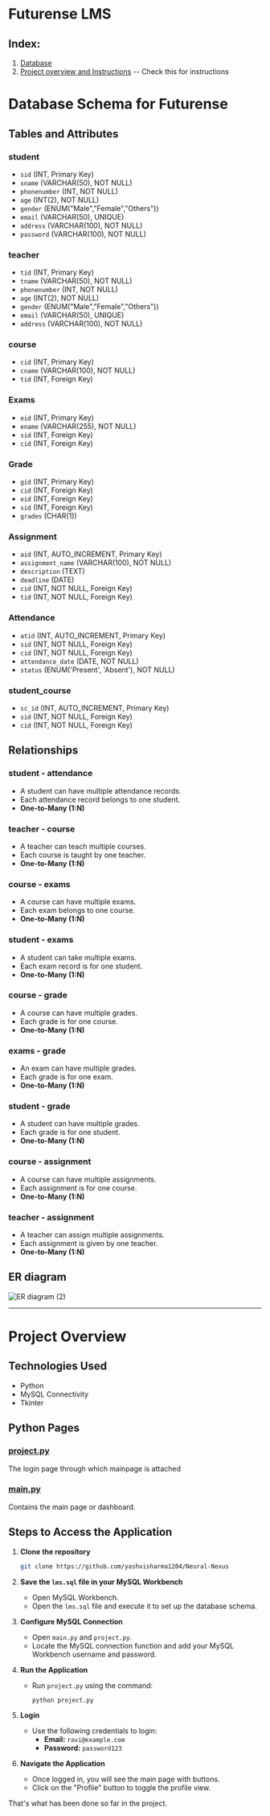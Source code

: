 # Futurense LMS
## Index:
1. [Database](#Database-Schema-for-Futurense)
2. [Project overview and Instructions](#Project-Overview) -- Check this for instructions 

# Database Schema for Futurense
## Tables and Attributes

### student
- `sid` (INT, Primary Key)
- `sname` (VARCHAR(50), NOT NULL)
- `phonenumber` (INT, NOT NULL)
- `age` (INT(2), NOT NULL)
- `gender` (ENUM("Male","Female","Others"))
- `email` (VARCHAR(50), UNIQUE)
- `address` (VARCHAR(100), NOT NULL)
- `password` (VARCHAR(100), NOT NULL)

### teacher
- `tid` (INT, Primary Key)
- `tname` (VARCHAR(50), NOT NULL)
- `phonenumber` (INT, NOT NULL)
- `age` (INT(2), NOT NULL)
- `gender` (ENUM("Male","Female","Others"))
- `email` (VARCHAR(50), UNIQUE)
- `address` (VARCHAR(100), NOT NULL)

### course
- `cid` (INT, Primary Key)
- `cname` (VARCHAR(100), NOT NULL)
- `tid` (INT, Foreign Key)

### Exams
- `eid` (INT, Primary Key)
- `ename` (VARCHAR(255), NOT NULL)
- `sid` (INT, Foreign Key)
- `cid` (INT, Foreign Key)

### Grade
- `gid` (INT, Primary Key)
- `cid` (INT, Foreign Key)
- `eid` (INT, Foreign Key)
- `sid` (INT, Foreign Key)
- `grades` (CHAR(1))

### Assignment
- `aid` (INT, AUTO_INCREMENT, Primary Key)
- `assignment_name` (VARCHAR(100), NOT NULL)
- `description` (TEXT)
- `deadline` (DATE)
- `cid` (INT, NOT NULL, Foreign Key)
- `tid` (INT, NOT NULL, Foreign Key)

### Attendance
- `atid` (INT, AUTO_INCREMENT, Primary Key)
- `sid` (INT, NOT NULL, Foreign Key)
- `cid` (INT, NOT NULL, Foreign Key)
- `attendance_date` (DATE, NOT NULL)
- `status` (ENUM('Present', 'Absent'), NOT NULL)

### student_course
- `sc_id` (INT, AUTO_INCREMENT, Primary Key)
- `sid` (INT, NOT NULL, Foreign Key)
- `cid` (INT, NOT NULL, Foreign Key)

## Relationships

### student - attendance
- A student can have multiple attendance records.
- Each attendance record belongs to one student.
- **One-to-Many (1:N)**

### teacher - course
- A teacher can teach multiple courses.
- Each course is taught by one teacher.
- **One-to-Many (1:N)**

### course - exams
- A course can have multiple exams.
- Each exam belongs to one course.
- **One-to-Many (1:N)**

### student - exams
- A student can take multiple exams.
- Each exam record is for one student.
- **One-to-Many (1:N)**

### course - grade
- A course can have multiple grades.
- Each grade is for one course.
- **One-to-Many (1:N)**

### exams - grade
- An exam can have multiple grades.
- Each grade is for one exam.
- **One-to-Many (1:N)**

### student - grade
- A student can have multiple grades.
- Each grade is for one student.
- **One-to-Many (1:N)**

### course - assignment
- A course can have multiple assignments.
- Each assignment is for one course.
- **One-to-Many (1:N)**

### teacher - assignment
- A teacher can assign multiple assignments.
- Each assignment is given by one teacher.
- **One-to-Many (1:N)**

## ER diagram
![ER diagram (2)](https://github.com/yashvisharma1204/Neural-Nexus/assets/137611141/e1f9ed1f-1cad-4d2f-bfeb-ec6ba507e940)

---
# Project Overview

## Technologies Used
- Python
- MySQL Connectivity
- Tkinter

## Python Pages

### [project.py](project.py)
The login page through which mainpage is attached

### [main.py](main.py)
Contains the main page or dashboard.

## Steps to Access the Application

1. **Clone the repository**
   ```bash
   git clone https://github.com/yashvisharma1204/Neural-Nexus
   ```
   
2. **Save the `lms.sql` file in your MySQL Workbench**
   - Open MySQL Workbench.
   - Open the `lms.sql` file and execute it to set up the database schema.

3. **Configure MySQL Connection**
   - Open `main.py` and `project.py`.
   - Locate the MySQL connection function and add your MySQL Workbench username and password.

4. **Run the Application**
   - Run `project.py` using the command:
     ```bash
     python project.py
     ```

5. **Login**
   - Use the following credentials to login:
     - **Email:** `ravi@example.com`
     - **Password:** `password123`

6. **Navigate the Application**
   - Once logged in, you will see the main page with buttons.
   - Click on the "Profile" button to toggle the profile view.

That's what has been done so far in the project.
